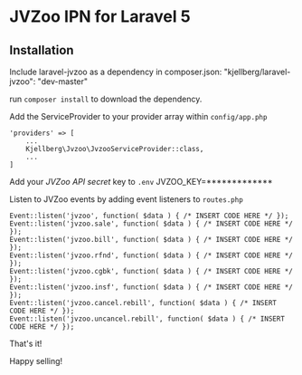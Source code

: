 # JVZoo IPN for Laravel 5

## Installation
Include laravel-jvzoo as a dependency in composer.json:
	"kjellberg/laravel-jvzoo": "dev-master"

run `composer install` to download the dependency. 

Add the ServiceProvider to your provider array within `config/app.php` 

	'providers' => [
		...
		Kjellberg\Jvzoo\JvzooServiceProvider::class,
		...
	]

Add your *JVZoo API secret* key to `.env`
	JVZOO_KEY=*************

Listen to JVZoo events by adding event listeners to `routes.php`

	Event::listen('jvzoo', function( $data ) { /* INSERT CODE HERE */ });
	Event::listen('jvzoo.sale', function( $data ) { /* INSERT CODE HERE */ });
	Event::listen('jvzoo.bill', function( $data ) { /* INSERT CODE HERE */ });
	Event::listen('jvzoo.rfnd', function( $data ) { /* INSERT CODE HERE */ });
	Event::listen('jvzoo.cgbk', function( $data ) { /* INSERT CODE HERE */ });
	Event::listen('jvzoo.insf', function( $data ) { /* INSERT CODE HERE */ });
	Event::listen('jvzoo.cancel.rebill', function( $data ) { /* INSERT CODE HERE */ });
	Event::listen('jvzoo.uncancel.rebill', function( $data ) { /* INSERT CODE HERE */ });

That's it! 

Happy selling!